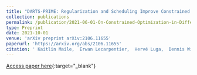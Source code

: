 ```yaml
---
title: "DARTS-PRIME: Regularization and Scheduling Improve Constrained Optimization in Differentiable NAS"
collection: publications
permalink: /publication/2021-06-01-On-Constrained-Optimization-in-Differentiable-Neural-Architecture-Search
type: Preprint
date: 2021-10-01
venue: 'arXiv preprint arXiv:2106.11655'
paperurl: 'https://arxiv.org/abs/2106.11655'
citation: ' Kaitlin Maile,  Erwan Lecarpentier,  Hervé Luga,  Dennis Wilson, &quot;DARTS-PRIME: Regularization and Scheduling Improve Constrained Optimization in Differentiable NAS.&quot; arXiv preprint arXiv:2106.11655, 2021.'
---
```

[Access paper here](https://arxiv.org/abs/2106.11655){:target="_blank"}
